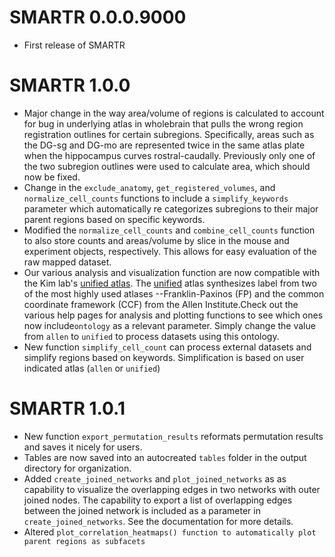 # SMARTR 0.0.0.9000
* First release of SMARTR

# SMARTR 1.0.0
* Major change in the way area/volume of regions is calculated to account for bug in underlying atlas in wholebrain that pulls the wrong region registration outlines for certain subregions. Specifically, areas such as the DG-sg and DG-mo are represented twice in the same atlas plate when the hippocampus curves rostral-caudally. Previously only one of the two subregion outlines were used to calculate area, which should now be fixed.
* Change in the `exclude_anatomy`, `get_registered_volumes`, and `normalize_cell_counts` functions to include a `simplify_keywords` parameter which automatically re categorizes subregions to their major parent regions based on specific keywords. 
* Modified the `normalize_cell_counts` and `combine_cell_counts` function to also store counts and areas/volume by slice in the mouse and experiment objects, respectively. This allows for easy evaluation of the raw mapped dataset.
* Our various analysis and visualization function are now compatible with the  Kim lab's [unified atlas](https://kimlab.io/brain-map/atlas/). The [unified](https://www.ncbi.nlm.nih.gov/pmc/articles/PMC6838086/) atlas synthesizes label from two of the most highly used atlases --Franklin-Paxinos (FP) and the common coordinate framework (CCF) from the Allen Institute.Check out the various help pages for analysis and plotting functions to see which ones now include`ontology` as a relevant parameter. Simply change the value from `allen` to `unified` to process datasets using this ontology.
* New function `simplify_cell_count` can process external datasets and simplify regions based on keywords. Simplification is based on user indicated atlas (`allen` or `unified`)

# SMARTR 1.0.1
* New function `export_permutation_results` reformats permutation results and saves it nicely for users.
* Tables are now saved into an autocreated `tables` folder in the output directory for organization.
* Added `create_joined_networks` and `plot_joined_networks` as as capability to visualize the overlapping edges in two networks with outer joined nodes. The capability to export a list of overlapping edges between the joined network is included as a parameter in `create_joined_networks`. See the documentation for more details.
* Altered `plot_correlation_heatmaps() function to automatically plot parent regions as subfacets`
